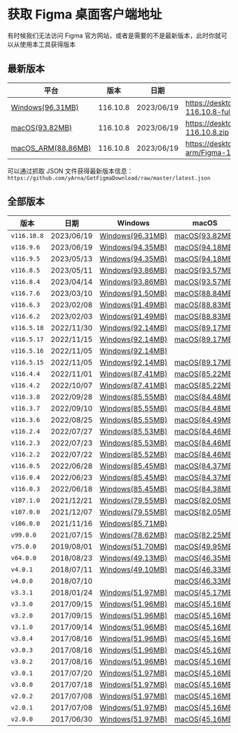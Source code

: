 # 获取 Figma 桌面客户端地址

有时候我们无法访问 Figma 官方网站，或者是需要的不是最新版本，此时你就可以从使用本工具获得版本

## 最新版本

平台|版本|日期|地址
---|---|---|---
[Windows(96.31MB)](https://desktop.figma.com/win/Figma-116.10.8-full.nupkg)|116.10.8|2023/06/19|https://desktop.figma.com/win/Figma-116.10.8-full.nupkg
[macOS(93.82MB)](https://desktop.figma.com/mac/Figma-116.10.8.zip)|116.10.8|2023/06/19|https://desktop.figma.com/mac/Figma-116.10.8.zip
[macOS_ARM(88.86MB)](https://desktop.figma.com/mac-arm/Figma-116.10.8.zip)|116.10.8|2023/06/19|https://desktop.figma.com/mac-arm/Figma-116.10.8.zip

可以通过抓取 JSON 文件获得最新版本信息：`https://github.com/yArna/GetFigmaDownload/raw/master/latest.json`

## 全部版本

版本|日期|Windows|macOS|macOS_ARM(苹果芯片)
---|---|---|---|---
`v116.10.8`|2023/06/19|[Windows(96.31MB)](https://desktop.figma.com/win/Figma-116.10.8-full.nupkg)|[macOS(93.82MB)](https://desktop.figma.com/mac/Figma-116.10.8.zip)|[macOS_RAM(88.86MB)](https://desktop.figma.com/mac-arm/Figma-116.10.8.zip)
`v116.9.6`|2023/06/19|[Windows(94.35MB)](https://desktop.figma.com/win/Figma-116.9.6-full.nupkg)|[macOS(94.18MB)](https://desktop.figma.com/mac/Figma-116.9.6.zip)|[macOS_RAM(88.39MB)](https://desktop.figma.com/mac-arm/Figma-116.9.6.zip)
`v116.9.5`|2023/05/13|[Windows(94.35MB)](https://desktop.figma.com/win/Figma-116.9.5-full.nupkg)|[macOS(94.18MB)](https://desktop.figma.com/mac/Figma-116.9.5.zip)|[macOS_RAM(88.39MB)](https://desktop.figma.com/mac-arm/Figma-116.9.5.zip)
`v116.8.5`|2023/05/11|[Windows(93.86MB)](https://desktop.figma.com/win/Figma-116.8.5-full.nupkg)|[macOS(93.57MB)](https://desktop.figma.com/mac/Figma-116.8.5.zip)|[macOS_RAM(87.84MB)](https://desktop.figma.com/mac-arm/Figma-116.8.5.zip)
`v116.8.4`|2023/04/14|[Windows(93.86MB)](https://desktop.figma.com/win/Figma-116.8.4-full.nupkg)|[macOS(93.57MB)](https://desktop.figma.com/mac/Figma-116.8.4.zip)|[macOS_RAM(87.84MB)](https://desktop.figma.com/mac-arm/Figma-116.8.4.zip)
`v116.7.6`|2023/03/10|[Windows(91.50MB)](https://desktop.figma.com/win/Figma-116.7.6-full.nupkg)|[macOS(88.84MB)](https://desktop.figma.com/mac/Figma-116.7.6.zip)|[macOS_RAM(84.91MB)](https://desktop.figma.com/mac-arm/Figma-116.7.6.zip)
`v116.6.3`|2023/02/08|[Windows(91.49MB)](https://desktop.figma.com/win/Figma-116.6.3-full.nupkg)|[macOS(88.83MB)](https://desktop.figma.com/mac/Figma-116.6.3.zip)|[macOS_RAM(84.90MB)](https://desktop.figma.com/mac-arm/Figma-116.6.3.zip)
`v116.6.2`|2023/02/03|[Windows(91.49MB)](https://desktop.figma.com/win/Figma-116.6.2-full.nupkg)|[macOS(88.83MB)](https://desktop.figma.com/mac/Figma-116.6.2.zip)|[macOS_RAM(84.90MB)](https://desktop.figma.com/mac-arm/Figma-116.6.2.zip)
`v116.5.18`|2022/11/30|[Windows(92.14MB)](https://desktop.figma.com/win/Figma-116.5.18-full.nupkg)|[macOS(89.17MB)](https://desktop.figma.com/mac/Figma-116.5.18.zip)|[macOS_RAM(85.07MB)](https://desktop.figma.com/mac-arm/Figma-116.5.18.zip)
`v116.5.17`|2022/11/15|[Windows(92.14MB)](https://desktop.figma.com/win/Figma-116.5.17-full.nupkg)|[macOS(89.17MB)](https://desktop.figma.com/mac/Figma-116.5.17.zip)|[macOS_RAM(85.07MB)](https://desktop.figma.com/mac-arm/Figma-116.5.17.zip)
`v116.5.16`|2022/11/05|[Windows(92.14MB)](https://desktop.figma.com/win/Figma-116.5.16-full.nupkg)||
`v116.5.15`|2022/11/05|[Windows(92.14MB)](https://desktop.figma.com/win/Figma-116.5.15-full.nupkg)|[macOS(89.17MB)](https://desktop.figma.com/mac/Figma-116.5.15.zip)|[macOS_RAM(85.07MB)](https://desktop.figma.com/mac-arm/Figma-116.5.15.zip)
`v116.4.4`|2022/11/01|[Windows(87.41MB)](https://desktop.figma.com/win/Figma-116.4.4-full.nupkg)|[macOS(85.22MB)](https://desktop.figma.com/mac/Figma-116.4.4.zip)|[macOS_RAM(80.53MB)](https://desktop.figma.com/mac-arm/Figma-116.4.4.zip)
`v116.4.2`|2022/10/07|[Windows(87.41MB)](https://desktop.figma.com/win/Figma-116.4.2-full.nupkg)|[macOS(85.22MB)](https://desktop.figma.com/mac/Figma-116.4.2.zip)|[macOS_RAM(80.53MB)](https://desktop.figma.com/mac-arm/Figma-116.4.2.zip)
`v116.3.8`|2022/09/28|[Windows(85.55MB)](https://desktop.figma.com/win/Figma-116.3.8-full.nupkg)|[macOS(84.48MB)](https://desktop.figma.com/mac/Figma-116.3.8.zip)|[macOS_RAM(84.92MB)](https://desktop.figma.com/mac-arm/Figma-116.3.8.zip)
`v116.3.7`|2022/09/10|[Windows(85.55MB)](https://desktop.figma.com/win/Figma-116.3.7-full.nupkg)|[macOS(84.48MB)](https://desktop.figma.com/mac/Figma-116.3.7.zip)|[macOS_RAM(84.92MB)](https://desktop.figma.com/mac-arm/Figma-116.3.7.zip)
`v116.3.6`|2022/08/25|[Windows(85.55MB)](https://desktop.figma.com/win/Figma-116.3.6-full.nupkg)|[macOS(84.49MB)](https://desktop.figma.com/mac/Figma-116.3.6.zip)|[macOS_RAM(84.92MB)](https://desktop.figma.com/mac-arm/Figma-116.3.6.zip)
`v116.2.4`|2022/07/27|[Windows(85.53MB)](https://desktop.figma.com/win/Figma-116.2.4-full.nupkg)|[macOS(84.46MB)](https://desktop.figma.com/mac/Figma-116.2.4.zip)|[macOS_RAM(84.89MB)](https://desktop.figma.com/mac-arm/Figma-116.2.4.zip)
`v116.2.3`|2022/07/23|[Windows(85.53MB)](https://desktop.figma.com/win/Figma-116.2.3-full.nupkg)|[macOS(84.46MB)](https://desktop.figma.com/mac/Figma-116.2.3.zip)|[macOS_RAM(84.90MB)](https://desktop.figma.com/mac-arm/Figma-116.2.3.zip)
`v116.2.2`|2022/07/22|[Windows(85.52MB)](https://desktop.figma.com/win/Figma-116.2.2-full.nupkg)|[macOS(84.46MB)](https://desktop.figma.com/mac/Figma-116.2.2.zip)|[macOS_RAM(84.89MB)](https://desktop.figma.com/mac-arm/Figma-116.2.2.zip)
`v116.0.5`|2022/06/28|[Windows(85.45MB)](https://desktop.figma.com/win/Figma-116.0.5-full.nupkg)|[macOS(84.37MB)](https://desktop.figma.com/mac/Figma-116.0.5.zip)|[macOS_RAM(84.81MB)](https://desktop.figma.com/mac-arm/Figma-116.0.5.zip)
`v116.0.4`|2022/06/23|[Windows(85.45MB)](https://desktop.figma.com/win/Figma-116.0.4-full.nupkg)|[macOS(84.37MB)](https://desktop.figma.com/mac/Figma-116.0.4.zip)|[macOS_RAM(84.81MB)](https://desktop.figma.com/mac-arm/Figma-116.0.4.zip)
`v116.0.3`|2022/06/18|[Windows(85.45MB)](https://desktop.figma.com/win/Figma-116.0.3-full.nupkg)|[macOS(84.38MB)](https://desktop.figma.com/mac/Figma-116.0.3.zip)|[macOS_RAM(84.82MB)](https://desktop.figma.com/mac-arm/Figma-116.0.3.zip)
`v107.1.0`|2021/12/21|[Windows(79.55MB)](https://desktop.figma.com/win/Figma-107.1.0-full.nupkg)|[macOS(82.05MB)](https://desktop.figma.com/mac/Figma-107.1.0.zip)|[macOS_RAM(83.63MB)](https://desktop.figma.com/mac-arm/Figma-107.1.0.zip)
`v107.0.0`|2021/12/07|[Windows(79.55MB)](https://desktop.figma.com/win/Figma-107.0.0-full.nupkg)|[macOS(82.05MB)](https://desktop.figma.com/mac/Figma-107.0.0.zip)|[macOS_RAM(83.62MB)](https://desktop.figma.com/mac-arm/Figma-107.0.0.zip)
`v106.0.0`|2021/11/16|[Windows(85.71MB)](https://desktop.figma.com/win/Figma-106.0.0-full.nupkg)||
`v99.0.0`|2021/07/15|[Windows(78.62MB)](https://desktop.figma.com/win/Figma-99.0.0-full.nupkg)|[macOS(82.25MB)](https://desktop.figma.com/mac/Figma-99.0.0.zip)|[macOS_RAM(83.40MB)](https://desktop.figma.com/mac-arm/Figma-99.0.0.zip)
`v75.0.0`|2019/08/01|[Windows(51.70MB)](https://desktop.figma.com/win/Figma-75.0.0-full.nupkg)|[macOS(49.95MB)](https://desktop.figma.com/mac/Figma-75.0.0.zip)|
`v64.0.0`|2018/08/23|[Windows(49.13MB)](https://desktop.figma.com/win/Figma-64.0.0-full.nupkg)|[macOS(46.35MB)](https://desktop.figma.com/mac/Figma-64.0.0.zip)|
`v4.0.1`|2018/07/11|[Windows(49.10MB)](https://desktop.figma.com/win/Figma-4.0.1-full.nupkg)|[macOS(46.33MB)](https://desktop.figma.com/mac/Figma-4.0.1.zip)|
`v4.0.0`|2018/07/10||[macOS(46.33MB)](https://desktop.figma.com/mac/Figma-4.0.0.zip)|
`v3.3.1`|2018/01/24|[Windows(51.97MB)](https://desktop.figma.com/win/Figma-3.3.1-full.nupkg)|[macOS(45.17MB)](https://desktop.figma.com/mac/Figma-3.3.1.zip)|
`v3.3.0`|2017/09/15|[Windows(51.96MB)](https://desktop.figma.com/win/Figma-3.3.0-full.nupkg)|[macOS(45.16MB)](https://desktop.figma.com/mac/Figma-3.3.0.zip)|
`v3.2.0`|2017/09/15|[Windows(51.96MB)](https://desktop.figma.com/win/Figma-3.2.0-full.nupkg)|[macOS(45.16MB)](https://desktop.figma.com/mac/Figma-3.2.0.zip)|
`v3.1.0`|2017/09/14|[Windows(51.96MB)](https://desktop.figma.com/win/Figma-3.1.0-full.nupkg)|[macOS(45.16MB)](https://desktop.figma.com/mac/Figma-3.1.0.zip)|
`v3.0.4`|2017/08/16|[Windows(51.96MB)](https://desktop.figma.com/win/Figma-3.0.4-full.nupkg)|[macOS(45.16MB)](https://desktop.figma.com/mac/Figma-3.0.4.zip)|
`v3.0.3`|2017/08/16|[Windows(51.96MB)](https://desktop.figma.com/win/Figma-3.0.3-full.nupkg)|[macOS(45.16MB)](https://desktop.figma.com/mac/Figma-3.0.3.zip)|
`v3.0.2`|2017/08/16|[Windows(51.96MB)](https://desktop.figma.com/win/Figma-3.0.2-full.nupkg)|[macOS(45.16MB)](https://desktop.figma.com/mac/Figma-3.0.2.zip)|
`v3.0.1`|2017/07/20|[Windows(51.97MB)](https://desktop.figma.com/win/Figma-3.0.1-full.nupkg)|[macOS(45.16MB)](https://desktop.figma.com/mac/Figma-3.0.1.zip)|
`v3.0.0`|2017/07/18|[Windows(51.97MB)](https://desktop.figma.com/win/Figma-3.0.0-full.nupkg)|[macOS(45.16MB)](https://desktop.figma.com/mac/Figma-3.0.0.zip)|
`v2.0.2`|2017/07/08|[Windows(51.97MB)](https://desktop.figma.com/win/Figma-2.0.2-full.nupkg)|[macOS(45.16MB)](https://desktop.figma.com/mac/Figma-2.0.2.zip)|
`v2.0.1`|2017/07/08|[Windows(51.97MB)](https://desktop.figma.com/win/Figma-2.0.1-full.nupkg)|[macOS(45.16MB)](https://desktop.figma.com/mac/Figma-2.0.1.zip)|
`v2.0.0`|2017/06/30|[Windows(51.97MB)](https://desktop.figma.com/win/Figma-2.0.0-full.nupkg)|[macOS(45.16MB)](https://desktop.figma.com/mac/Figma-2.0.0.zip)|
